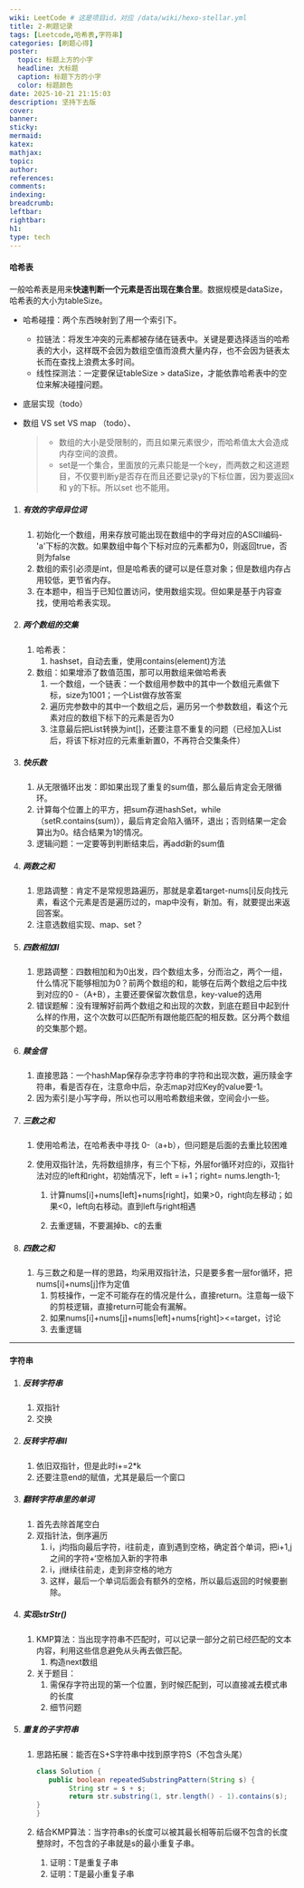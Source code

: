 ```yaml
---
wiki: LeetCode # 这是项目id，对应 /data/wiki/hexo-stellar.yml
title: 2-刷题记录
tags: [Leetcode,哈希表,字符串]
categories: [刷题心得]
poster:
  topic: 标题上方的小字
  headline: 大标题
  caption: 标题下方的小字
  color: 标题颜色
date: 2025-10-21 21:15:03
description: 坚持下去版
cover:
banner:
sticky:
mermaid:
katex:
mathjax:
topic:
author:
references:
comments:
indexing:
breadcrumb:
leftbar:
rightbar:
h1:
type: tech
---
```


#### 哈希表

一般哈希表是用来**快速判断一个元素是否出现在集合里**。数据规模是dataSize，哈希表的大小为tableSize。

- 哈希碰撞：两个东西映射到了用一个索引下。

  - 拉链法：将发生冲突的元素都被存储在链表中。关键是要选择适当的哈希表的大小，这样既不会因为数组空值而浪费大量内存，也不会因为链表太长而在查找上浪费太多时间。
  - 线性探测法：一定要保证tableSize > dataSize，才能依靠哈希表中的空位来解决碰撞问题。

- 底层实现（todo）

- 数组 VS set VS map （todo）、

  >- 数组的大小是受限制的，而且如果元素很少，而哈希值太大会造成内存空间的浪费。
  >- set是一个集合，里面放的元素只能是一个key，而两数之和这道题目，不仅要判断y是否存在而且还要记录y的下标位置，因为要返回x 和 y的下标。所以set 也不能用。

1. ##### 有效的字母异位词

   1. 初始化一个数组，用来存放可能出现在数组中的字母对应的ASCII编码-'a'下标的次数。如果数组中每个下标对应的元素都为0，则返回true，否则为false
   2. 数组的索引必须是int，但是哈希表的键可以是任意对象；但是数组内存占用较低，更节省内存。
   3. 在本题中，相当于已知位置访问，使用数组实现。但如果是基于内容查找，使用哈希表实现。

2. ##### 两个数组的交集

   1. 哈希表：
      1. hashset，自动去重，使用contains(element)方法
   2. 数组：如果增添了数值范围，那可以用数组来做哈希表
      1. 一个数组，一个链表：一个数组用参数中的其中一个数组元素做下标，size为1001；一个List做存放答案
      2. 遍历完参数中的其中一个数组之后，遍历另一个参数数组，看这个元素对应的数组下标下的元素是否为0
      3. 注意最后把List转换为int[]，还要注意不重复的问题（已经加入List后，将该下标对应的元素重新置0，不再符合交集条件）

3. ##### 快乐数

   1. 从无限循环出发：即如果出现了重复的sum值，那么最后肯定会无限循环。
   2. 计算每个位置上的平方，把sum存进hashSet，while（setR.contains(sum)），最后肯定会陷入循环，退出；否则结果一定会算出为0。结合结果为1的情况。
   3. 逻辑问题：一定要等到判断结束后，再add新的sum值

4. ##### 两数之和

   1. 思路调整：肯定不是常规思路遍历，那就是拿着target-nums[i]反向找元素，看这个元素是否是遍历过的，map中没有，新加。有，就要提出来返回答案。
   2. 注意选数组实现、map、set？

5. ##### 四数相加II

   1. 思路调整：四数相加和为0出发，四个数组太多，分而治之，两个一组，什么情况下能够相加为0？前两个数组的和，能够在后两个数组之后中找到对应的0 -（A+B），主要还要保留次数信息，key-value的选用
   2. 错误题解：没有理解好前两个数组之和出现的次数，到底在题目中起到什么样的作用，这个次数可以匹配所有跟他能匹配的相反数。区分两个数组的交集那个题。

6. ##### 赎金信

   1. 直接思路：一个hashMap保存杂志字符串的字符和出现次数，遍历赎金字符串，看是否存在，注意命中后，杂志map对应Key的value要-1。
   2. 因为索引是小写字母，所以也可以用哈希数组来做，空间会小一些。

7. ##### 三数之和

   1. 使用哈希法，在哈希表中寻找 0-（a+b），但问题是后面的去重比较困难

   2. 使用双指针法，先将数组排序，有三个下标，外层for循环对应的i，双指针法对应的left和right，初始情况下，left = i+1；right= nums.length-1;
      1. 计算nums[i]+nums[left]+nums[right]，如果>0，right向左移动；如果<0，left向右移动。直到left与right相遇

      2. 去重逻辑，不要漏掉b、c的去重

8. ##### 四数之和

   1. 与三数之和是一样的思路，均采用双指针法，只是要多套一层for循环，把nums[i]+nums[j]作为定值
      1. 剪枝操作，一定不可能存在的情况是什么，直接return。注意每一级下的剪枝逻辑，直接return可能会有漏解。
      2. 如果nums[i]+nums[j]+nums[left]+nums[right]><=target，讨论
      3. 去重逻辑

---

#### 字符串

1. ##### 反转字符串

   1. 双指针
   2. 交换

2. ##### 反转字符串II

   1. 依旧双指针，但是此时i+=2*k
   2. 还要注意end的赋值，尤其是最后一个窗口

3. ##### 翻转字符串里的单词

   1. 首先去除首尾空白
   2. 双指针法，倒序遍历
      1. i，j均指向最后字符，i往前走，直到遇到空格，确定首个单词，把i+1,j之间的字符+‘空格加入新的字符串
      2. i，j继续往前走，走到非空格的地方
      3. 这样，最后一个单词后面会有额外的空格，所以最后返回的时候要删除。

4. ##### 实现strStr()

   1. KMP算法：当出现字符串不匹配时，可以记录一部分之前已经匹配的文本内容，利用这些信息避免从头再去做匹配。
      1. 构造next数组
   2. 关于题目：
      1. 需保存字符出现的第一个位置，到时候匹配到，可以直接减去模式串的长度
      2. 细节问题

5. ##### 重复的子字符串

   1. 思路拓展：能否在S+S字符串中找到原字符S（不包含头尾）

      ```java
      class Solution {
         public boolean repeatedSubstringPattern(String s) {
              String str = s + s;
              return str.substring(1, str.length() - 1).contains(s);
      }
      }
      ```

   2. 结合KMP算法：当字符串s的长度可以被其最长相等前后缀不包含的长度整除时，不包含的子串就是s的最小重复子串。

      1. 证明：T是重复子串
      2. 证明：T是最小重复子串
